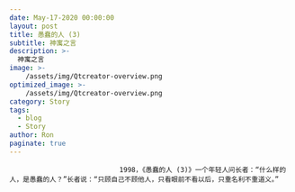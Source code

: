 ```yaml
---
date: May-17-2020 00:00:00
layout: post
title: 愚蠢的人 (3)
subtitle: 神寓之言
description: >-
  神寓之言
image: >-
    /assets/img/Qtcreator-overview.png
optimized_image: >-
    /assets/img/Qtcreator-overview.png
category: Story
tags:
  - blog
  - Story
author: Ron
paginate: true
---
```


							　　1998，《愚蠢的人 (3)》一个年轻人问长者：“什么样的人，是愚蠢的人？”长者说：“只顾自己不顾他人，只看眼前不看以后，只重名利不重道义。”
							
							
						